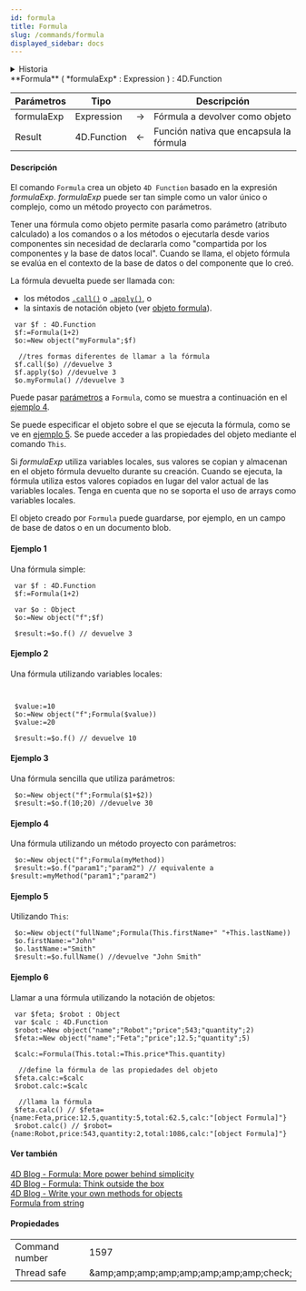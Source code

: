 ```yaml
---
id: formula
title: Formula
slug: /commands/formula
displayed_sidebar: docs
---
```


<details><summary>Historia</summary>

| Lanzamiento | Modificaciones                                         |
| ----------- | ------------------------------------------------------ |
| 17 R6       | Renombrado (New formula -> Formula) |
| 17 R3       | Añadidos                                               |

</details>

<!-- REF #_command_.Formula.Syntax -->**Formula** ( *formulaExp* : Expression ) : 4D.Function<!-- END REF -->

<!-- REF #_command_.Formula.Params -->

| Parámetros | Tipo                        |     | Descripción                             |
| ---------- | --------------------------- | :-: | --------------------------------------- |
| formulaExp | Expression                  |  →  | Fórmula a devolver como objeto          |
| Result     | 4D.Function |  ←  | Función nativa que encapsula la fórmula |

<!-- END REF -->

#### Descripción

El comando `Formula` <!-- REF #_command_.Formula.Summary -->crea un objeto `4D Function` basado en la expresión *formulaExp*<!-- END REF -->. *formulaExp* puede ser tan simple como un valor único o complejo, como un método proyecto con parámetros.

Tener una fórmula como objeto permite pasarla como parámetro (atributo calculado) a los comandos o a los métodos o ejecutarla desde varios componentes sin necesidad de declararla como "compartida por los componentes y la base de datos local". Cuando se llama, el objeto fórmula se evalúa en el contexto de la base de datos o del componente que lo creó.

La fórmula devuelta puede ser llamada con:

- los métodos [`.call()`](#call) o [`.apply()`](#apply), o
- la sintaxis de notación objeto (ver [objeto formula](#formula-object)).

```4d
 var $f : 4D.Function
 $f:=Formula(1+2)
 $o:=New object("myFormula";$f)

  //tres formas diferentes de llamar a la fórmula
 $f.call($o) //devuelve 3
 $f.apply($o) //devuelve 3
 $o.myFormula() //devuelve 3
```

Puede pasar [parámetros](#passing-parameters) a `Formula`, como se muestra a continuación en el [ejemplo 4](#example-4).

Se puede especificar el objeto sobre el que se ejecuta la fórmula, como se ve en [ejemplo 5](#ejemplo-5). Se puede acceder a las propiedades del objeto mediante el comando `This`.

Si *formulaExp* utiliza variables locales, sus valores se copian y almacenan en el objeto fórmula devuelto durante su creación. Cuando se ejecuta, la fórmula utiliza estos valores copiados en lugar del valor actual de las variables locales. Tenga en cuenta que no se soporta el uso de arrays como variables locales.

El objeto creado por `Formula` puede guardarse, por ejemplo, en un campo de base de datos o en un documento blob.

#### Ejemplo 1

Una fórmula simple:

```4d
 var $f : 4D.Function
 $f:=Formula(1+2)

 var $o : Object
 $o:=New object("f";$f)

 $result:=$o.f() // devuelve 3
```

#### Ejemplo 2

Una fórmula utilizando variables locales:

```4d


 $value:=10
 $o:=New object("f";Formula($value))
 $value:=20

 $result:=$o.f() // devuelve 10
```

#### Ejemplo 3

Una fórmula sencilla que utiliza parámetros:

```4d
 $o:=New object("f";Formula($1+$2))
 $result:=$o.f(10;20) //devuelve 30
```

#### Ejemplo 4

Una fórmula utilizando un método proyecto con parámetros:

```4d
 $o:=New object("f";Formula(myMethod))
 $result:=$o.f("param1";"param2") // equivalente a $result:=myMethod("param1";"param2")
```

#### Ejemplo 5

Utilizando `This`:

```4d
 $o:=New object("fullName";Formula(This.firstName+" "+This.lastName))
 $o.firstName:="John"
 $o.lastName:="Smith"
 $result:=$o.fullName() //devuelve "John Smith"
```

#### Ejemplo 6

Llamar a una fórmula utilizando la notación de objetos:

```4d
 var $feta; $robot : Object
 var $calc : 4D.Function
 $robot:=New object("name";"Robot";"price";543;"quantity";2)
 $feta:=New object("name";"Feta";"price";12.5;"quantity";5)

 $calc:=Formula(This.total:=This.price*This.quantity)

  //define la fórmula de las propiedades del objeto
 $feta.calc:=$calc
 $robot.calc:=$calc

  //llama la fórmula
 $feta.calc() // $feta={name:Feta,price:12.5,quantity:5,total:62.5,calc:"[object Formula]"}
 $robot.calc() // $robot={name:Robot,price:543,quantity:2,total:1086,calc:"[object Formula]"}
```

#### Ver también

[4D Blog - Formula: More power behind simplicity](https://blog.4d.com/new-formula-more-power-behind-simplicity/)\
[4D Blog - Formula: Think outside the box](https://blog.4d.com/new-formula-think-outside-the-box/)\
[4D Blog - Write your own methods for objects](https://blog.4d.com/write-your-own-methods-for-objects/)\
[Formula from string](formula-from-string.md)

#### Propiedades

|                |                                                                 |
| -------------- | --------------------------------------------------------------- |
| Command number | 1597                                                            |
| Thread safe    | &amp;amp;amp;amp;amp;amp;amp;amp;amp;check; |
